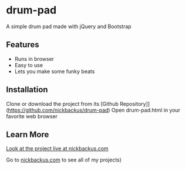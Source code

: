 # drum-pad
A simple drum pad made with jQuery and Bootstrap

## Features
- Runs in browser
- Easy to use
- Lets you make some funky beats

## Installation 
Clone or download the project from its [Github Repository]](https://github.com/nickbackus/drum-pad)
Open drum-pad.html in your favorite web browser

## Learn More
[Look at the project live at nickbackus.com](http://nickbackus.com/projects/drum-pad/drum-pad.html)

Go to [nickbackus.com](http://nickbackus.com) to see all of my projects)